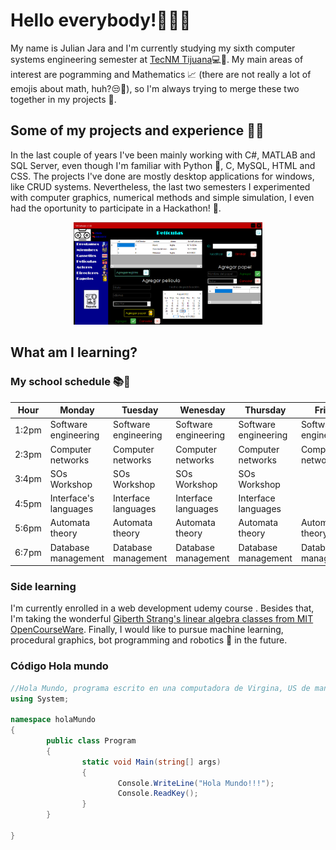 # Hello everybody!👋👋✨

My name is Julian Jara and I'm currently studying my sixth computer systems engineering semester at [TecNM Tijuana](https://www.tijuana.tecnm.mx/)💻👀. My main areas of interest are pogramming and Mathematics 📈 (there are not really a lot of emojis about math, huh?😒😤), so I'm always trying to merge these two together in my projects 🙌.

## Some of my projects and experience 🐱‍💻
In the last couple of years I've been mainly working with C#, MATLAB and SQL Server, even though I'm familiar with Python 🐍, C, MySQL, HTML and CSS. The projects I've done are mostly desktop applications for windows, like CRUD systems. Nevertheless, the last two semesters I experimented with computer graphics, numerical methods and simple simulation, I even had the oportunity to participate in a Hackathon! 🎉.   

<p align="center">
  <img src="VMS.png" width=60% height=60%>
</p>

## What am I learning?

### My school schedule 📚📓
|    Hour    |         Monday        |       Tuesday        |       Wenesday       |       Thursday       |        Friday        |
|------------|-----------------------|----------------------|----------------------|----------------------|----------------------|
|    1:2pm   | Software engineering  | Software engineering | Software engineering | Software engineering | Software engineering |
|    2:3pm   | Computer networks     | Computer networks    | Computer networks    | Computer networks    | Computer networks    |
|    3:4pm   | SOs Workshop          | SOs Workshop         | SOs Workshop         | SOs Workshop         |                      |
|    4:5pm   | Interface's languages | Interface languages  | Interface languages  | Interface languages  |                      |
|    5:6pm   | Automata theory       | Automata theory      | Automata theory      | Automata theory      | Automata theory      |
|    6:7pm   | Database management   | Database management  | Database management  | Database management  | Database management  |

### Side learning
I'm currently enrolled in a web development udemy course . Besides that, I'm taking the wonderful [Giberth Strang's linear algebra classes from MIT OpenCourseWare](https://www.youtube.com/watch?v=ZK3O402wf1c&list=PL49CF3715CB9EF31D&index=1).
Finally, I would like to pursue machine learning, procedural graphics, bot programming and robotics 🤖 in the future.

### Código Hola mundo
```C#
//Hola Mundo, programa escrito en una computadora de Virgina, US de manera remota desde Tijuana, BC México
using System;

namespace holaMundo
{
        public class Program
        {
                static void Main(string[] args)
                {
                        Console.WriteLine("Hola Mundo!!!");
                        Console.ReadKey();
                }
        }

}
```

